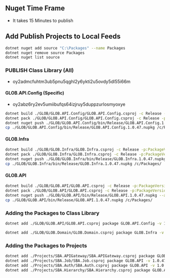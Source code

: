 ## Nuget Time Frame
- It takes 15 Minutes to publish

## Add Publish Projects to Local Feeds
```bash
dotnet nuget add source "C:\Packages" --name Packages 
dotnet nuget remove source Packages
dotnet nuget list source

```

### PUBLISH Class Library (All)
- oy2admcfuhtm3ub5pnu5qghl2y6ykti2u5ovdy5dl55i66m

#### GLOB.API.Config (Specific)
- oy2abz6ry2ev5umiibufqs64izjruy5duppzurlosmyoxye
```bash
dotnet build ./GLOB/GLOB.API.Config/GLOB.API.Config.csproj -c Release -p:PackageVersion=1.0.47
dotnet pack ./GLOB/GLOB.API.Config/GLOB.API.Config.csproj -c Release -p:PackageVersion=1.0.47
dotnet nuget push ./GLOB/GLOB.API.Config/bin/Release/GLOB.API.Config.1.0.47.nupkg --api-key oy2abz6ry2ev5umiibufqs64izjruy5duppzurlosmyoxye --source https://api.nuget.org/v3/index.json
cp ./GLOB/GLOB.API.Config/bin/Release/GLOB.API.Config.1.0.47.nupkg /c/Packages/

```
#### GLOB.Infra
```bash
dotnet build ./GLOB/GLOB.Infra/GLOB.Infra.csproj -c Release -p:PackageVersion=1.0.47
dotnet pack ./GLOB/GLOB.Infra/GLOB.Infra.csproj -c Release -p:PackageVersion=1.0.47
dotnet nuget push ./GLOB/GLOB.Infra/bin/Release/GLOB.Infra.1.0.47.nupkg --api-key oy2admcfuhtm3ub5pnu5qghl2y6ykti2u5ovdy5dl55i66m --source https://api.nuget.org/v3/index.json
cp ./GLOB/GLOB.Infra/bin/Release/GLOB.Infra.1.0.47.nupkg /c/Packages/

```
#### GLOB.API
```bash
dotnet build ./GLOB/GLOB.API/GLOB.API.csproj -c Release -p:PackageVersion=1.0.47 -p:UseProjectReferences=true
dotnet pack ./GLOB/GLOB.API/GLOB.API.csproj -c Release -p:PackageVersion=1.0.47 -p:UseProjectReferences=true
dotnet nuget push ./GLOB/GLOB.API/bin/Release/GLOB.API.1.0.47.nupkg --api-key oy2admcfuhtm3ub5pnu5qghl2y6ykti2u5ovdy5dl55i66m --source https://api.nuget.org/v3/index.json
cp ./GLOB/GLOB.API/bin/Release/GLOB.API.1.0.47.nupkg /c/Packages/

```
### Adding the Packages to Class Library
```bash
dotnet add ./GLOB/GLOB.API/GLOB.API.csproj package GLOB.API.Config -v 1.0.47

dotnet add ./GLOB/GLOB.Domain/GLOB.Domain.csproj package GLOB.Infra -v 1.0.47
```


### Adding the Packages to Projects
```bash
dotnet add ./Projects/SBA.APIGateway/SBA.APIGateway.csproj package GLOB.API.Config -v 1.0.47
dotnet add ./Projects/SBA.Job/SBA.Job.csproj package GLOB.API -v 1.0.47
dotnet add ./Projects/SBA.Auth/SBA.Auth.csproj package GLOB.API -v 1.0.47
dotnet add ./Projects/SBA.Hierarchy/SBA.Hierarchy.csproj package GLOB.API -v 1.0.47
```
